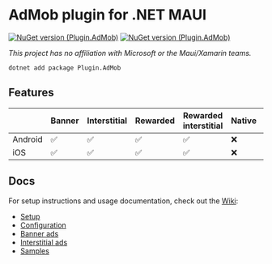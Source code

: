 # AdMob plugin for .NET MAUI

[![NuGet version (Plugin.AdMob)](https://img.shields.io/nuget/v/Plugin.AdMob.svg?style=flat-square)](https://www.nuget.org/packages/Plugin.AdMob/) [![NuGet version (Plugin.AdMob)](https://img.shields.io/nuget/vpre/Plugin.AdMob.svg?style=flat-square)](https://www.nuget.org/packages/Plugin.AdMob/)

_This project has no affiliation with Microsoft or the Maui/Xamarin teams._

```
dotnet add package Plugin.AdMob
```

## Features

|         | Banner | Interstitial | Rewarded | Rewarded interstitial | Native | App open |
| ------- | ------ | ------------ | -------- | --------------------- | ------ | -------- |
| Android | ✅     | ✅           | ✅       | ✅                    | ❌     | ❌       |
| iOS     | ✅     | ✅           | ✅       | ✅                    | ❌     | ❌       |

## Docs

For setup instructions and usage documentation, check out the [Wiki](https://github.com/marius-bughiu/Plugin.AdMob/wiki):

- [Setup](https://github.com/marius-bughiu/Plugin.AdMob/wiki/1.-Setup)
- [Configuration](https://github.com/marius-bughiu/Plugin.AdMob/wiki/2.-Configuration)
- [Banner ads](https://github.com/marius-bughiu/Plugin.AdMob/wiki/3.-Banner-ads)
- [Interstitial ads](https://github.com/marius-bughiu/Plugin.AdMob/wiki/4.-Interstitial-ads)
- [Samples](https://github.com/marius-bughiu/Plugin.AdMob/wiki/5.-Samples)
